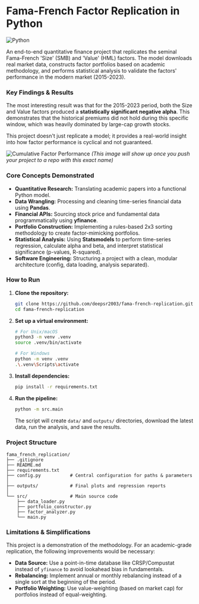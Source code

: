 # Fama-French Factor Replication in Python

![Python](https://img.shields.io/badge/python-3.11-blue.svg)

An end-to-end quantitative finance project that replicates the seminal Fama-French 'Size' (SMB) and 'Value' (HML) factors. The model downloads real market data, constructs factor portfolios based on academic methodology, and performs statistical analysis to validate the factors' performance in the modern market (2015-2023).

### Key Findings & Results

The most interesting result was that for the 2015-2023 period, both the Size and Value factors produced a **statistically significant negative alpha**. This demonstrates that the historical premiums did not hold during this specific window, which was heavily dominated by large-cap growth stocks.

This project doesn't just replicate a model; it provides a real-world insight into how factor performance is cyclical and not guaranteed.

![Cumulative Factor Performance](https://github.com/deepsr2003/fama-french-replication/blob/main/outputs/plots/cumulative_factors_performance.png?raw=true)
*(This image will show up once you push your project to a repo with this exact name)*

### Core Concepts Demonstrated
*   **Quantitative Research:** Translating academic papers into a functional Python model.
*   **Data Wrangling:** Processing and cleaning time-series financial data using **Pandas**.
*   **Financial APIs:** Sourcing stock price and fundamental data programmatically using **yfinance**.
*   **Portfolio Construction:** Implementing a rules-based 2x3 sorting methodology to create factor-mimicking portfolios.
*   **Statistical Analysis:** Using **Statsmodels** to perform time-series regression, calculate alpha and beta, and interpret statistical significance (p-values, R-squared).
*   **Software Engineering:** Structuring a project with a clean, modular architecture (config, data loading, analysis separated).

### How to Run

1.  **Clone the repository:**
    ```bash
    git clone https://github.com/deepsr2003/fama-french-replication.git
    cd fama-french-replication
    ```

2.  **Set up a virtual environment:**
    ```bash
    # For Unix/macOS
    python3 -m venv .venv
    source .venv/bin/activate

    # For Windows
    python -m venv .venv
    .\.venv\Scripts\activate
    ```

3.  **Install dependencies:**
    ```bash
    pip install -r requirements.txt
    ```

4.  **Run the pipeline:**
    ```bash
    python -m src.main
    ```
    The script will create `data/` and `outputs/` directories, download the latest data, run the analysis, and save the results.

### Project Structure
```
fama_french_replication/
├── .gitignore
├── README.md
├── requirements.txt
├── config.py           # Central configuration for paths & parameters
│
├── outputs/            # Final plots and regression reports
│
└── src/                # Main source code
    ├── data_loader.py
    ├── portfolio_constructor.py
    ├── factor_analyzer.py
    └── main.py
```

### Limitations & Simplifications
This project is a demonstration of the methodology. For an academic-grade replication, the following improvements would be necessary:
*   **Data Source:** Use a point-in-time database like CRSP/Compustat instead of `yfinance` to avoid lookahead bias in fundamentals.
*   **Rebalancing:** Implement annual or monthly rebalancing instead of a single sort at the beginning of the period.
*   **Portfolio Weighting:** Use value-weighting (based on market cap) for portfolios instead of equal-weighting.
